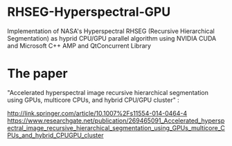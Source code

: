 # RHSEG-Hyperspectral-GPU
Implementation of NASA's Hyperspectral RHSEG (Recursive Hierarchical Segmentation) as hyprid CPU/GPU parallel algorithm using NVIDIA CUDA and Microsoft C++ AMP and QtConcurrent Library

# The paper
"Accelerated hyperspectral image recursive hierarchical segmentation using GPUs, multicore CPUs, and hybrid CPU/GPU cluster" :

http://link.springer.com/article/10.1007%2Fs11554-014-0464-4
https://www.researchgate.net/publication/269465091_Accelerated_hyperspectral_image_recursive_hierarchical_segmentation_using_GPUs_multicore_CPUs_and_hybrid_CPUGPU_cluster

